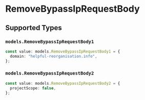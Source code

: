 # RemoveBypassIpRequestBody


## Supported Types

### `models.RemoveBypassIpRequestBody1`

```typescript
const value: models.RemoveBypassIpRequestBody1 = {
  domain: "helpful-reorganisation.info",
};
```

### `models.RemoveBypassIpRequestBody2`

```typescript
const value: models.RemoveBypassIpRequestBody2 = {
  projectScope: false,
};
```

